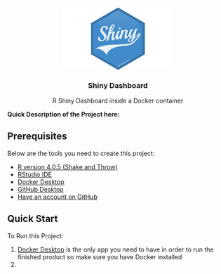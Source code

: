 <p align="center">
  <img width="250" src="Media/Shiny-logo.png" alt="shinydashboard">
  <h3 align="center">Shiny Dashboard</h3>
  <p align="center"> R Shiny Dashboard inside a Docker container</p>
 
 
__Quick Description of the Project here:__
  
## Prerequisites

Below are the tools you need to create this project:

- [R version 4.0.5 (Shake and Throw)](https://mirror.las.iastate.edu/CRAN/)
- [RStudio IDE](https://www.rstudio.com/products/rstudio/download/)
- [Docker Desktop](https://docs.docker.com/get-docker/)
- [GitHub Desktop](https://desktop.github.com/)
- [Have an account on GitHub](https://github.com/join)

## Quick Start

To Run this Project:

1. [Docker Desktop](https://docs.docker.com/get-docker/) is the only app you need to have in order to run the finished product so make sure you have Docker installed
2. 
